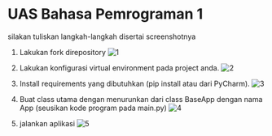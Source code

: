 # UAS Bahasa Pemrograman 1

silakan tuliskan langkah-langkah disertai screenshotnya

1. Lakukan fork direpository
![1](https://user-images.githubusercontent.com/46747955/55893425-6a8ef100-5be2-11e9-9447-82d758fe6da2.png)

2. Lakukan konfigurasi virtual environment pada project anda.
![2](https://user-images.githubusercontent.com/46747955/55893426-6a8ef100-5be2-11e9-8800-78e29624bc92.png)

3. Install requirements yang dibutuhkan (pip install atau dari PyCharm).
![3](https://user-images.githubusercontent.com/46747955/55893428-6b278780-5be2-11e9-96d6-60ff27f030eb.png)

4. Buat class utama dengan menurunkan dari class BaseApp dengan nama App (seusikan kode
program pada main.py)
![4](https://user-images.githubusercontent.com/46747955/55893430-6bc01e00-5be2-11e9-8af3-8dead188f13b.png)

5. jalankan aplikasi
![5](https://user-images.githubusercontent.com/46747955/55893433-6bc01e00-5be2-11e9-827b-74dc20ae65f9.png)